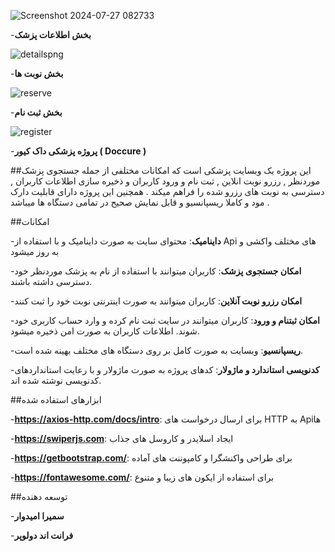 
![Screenshot 2024-07-27 082733](https://github.com/user-attachments/assets/5593398d-b60d-496f-95e4-026333326ca3)






-**بخش اطلاعات پزشک**





![detailspng](https://github.com/user-attachments/assets/97d97072-de2b-4041-aafb-e76ac8d38206)




-**بخش نوبت ها**




![reserve](https://github.com/user-attachments/assets/3af54a52-2fe6-4ab8-9543-5c357e7cf8a8)



-**بخش ثبت نام**




![register](https://github.com/user-attachments/assets/34aeadf5-50c1-44ab-b022-4ffe42c44a3d)








-**پروژه پزشکی داک کیور ( Doccure )**

##این پروژه یک وبسایت پزشکی است که امکانات مختلفی از جمله جستجوی پزشک موردنظر , رزرو نوبت انلاین , ثبت نام و ورود کاربران و ذخیره سازی اطلاعات کاربران , دسترسی به نوبت های رزرو شده را فراهم میکند . همچنین این پروژه دارای قابلیت دارک مود و کاملا ریسپانسیو و قابل نمایش صحیح در تمامی دستگاه ها میباشد . 



##امکانات


-**داینامیک**: محتوای سایت به صورت داینامیک و با استفاده از Api های مختلف واکشی و به روز میشود

-**امکان جستجوی پزشک**: کاربران میتوانند با استفاده از نام به پزشک موردنظر خود دسترسی داشته باشند.

-**امکان رزرو نوبت آنلاین**: کاربران میتوانند به صورت اینترنتی نوبت خود را ثبت کنند

-**امکان ثبتنام و ورود**: کاربران میتوانند در سایت ثبت نام کرده و وارد حساب کاربری خود شوند. اطلاعات کاربران به صورت امن ذخیره میشود.

-**ریسپانسیو**: وبسایت به صورت کامل بر روی دستگاه های مختلف بهینه شده است.

-**کدنویسی استاندارد و ماژولار**: کدهای پروژه به صورت ماژولار و با رعایت استانداردهای کدنویسی نوشته شده اند.

##ابزارهای استفاده شده 

-**https://axios-http.com/docs/intro**: برای ارسال درخواست های HTTP به Apiها

-**https://swiperjs.com**: ایجاد اسلایدر و کاروسل های جذاب

-**https://getbootstrap.com/**: برای طراحی واکنشگرا و کامپوننت های آماده

-**https://fontawesome.com/**: برای استفاده از ایکون های زیبا و متنوع


##توسعه دهنده 

-**سمیرا امیدوار**

-**فرانت اند دولوپر**


